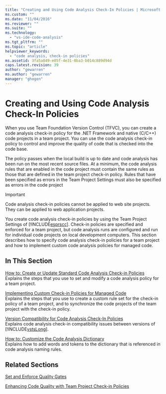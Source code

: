 ```yaml
---
title: "Creating and Using Code Analysis Check-In Policies | Microsoft Docs"
ms.custom: ""
ms.date: "11/04/2016"
ms.reviewer: ""
ms.suite: ""
ms.technology: 
  - "vs-ide-code-analysis"
ms.tgt_pltfrm: ""
ms.topic: "article"
helpviewer_keywords: 
  - "code analysis, check-in policies"
ms.assetid: 3fa5a849-e05f-4e31-8ba3-b014c889d94d
caps.latest.revision: 39
author: "gewarren"
ms.author: "gewarren"
manager: "ghogen"
---
```

# Creating and Using Code Analysis Check-In Policies
When you use Team Foundation Version Control (TFVC), you can create a code analysis check-in policy for the .NET Framework and native (C/C++) code projects in a team project. You can use the code analysis check-in policy to control and improve the quality of code that is checked into the code base.  
  
 The policy passes when the local build is up to date and code analysis has been run on the most recent source files. At a minimum, the code analysis rules that are enabled in the code project must contain the same rules as those that are defined in the team project check-in policy. Rules that have been specified as errors in the Team Project Settings must also be specified as errors in the code project  
  
> [!IMPORTANT]
>  Code analysis check-in policies cannot be applied to web site projects. They can be applied to web application projects.  
  
 You create code analysis check-in policies by using the Team Project Settings of [!INCLUDE[esprscc](../code-quality/includes/esprscc_md.md)]. Check-in policies are specified and enforced for a team project, but code analysis runs are configured and run for individual code projects on local development computers. This section describes how to specify code analysis check-in policies for a team project and how to implement custom code analysis policies for managed code.  
  
## In This Section  
 [How to: Create or Update Standard Code Analysis Check-in Policies](../code-quality/how-to-create-or-update-standard-code-analysis-check-in-policies.md)  
 Explains the steps that you use to set and modify a code analysis policy for a team project.  
  
 [Implementing Custom Check-in Policies for Managed Code](../code-quality/implementing-custom-code-analysis-check-in-policies-for-managed-code.md)  
 Explains the steps that you use to create a custom rule set for the check-in policy of a team project, and to synchronize the code projects of the team project with the check-in policy.  
  
 [Version Compatibility for Code Analysis Check-In Policies](../code-quality/version-compatibility-for-code-analysis-check-in-policies.md)  
 Explains code analysis check-in compatibility issues between versions of [!INCLUDE[vstsLong](../code-quality/includes/vstslong_md.md)].  
  
 [How to: Customize the Code Analysis Dictionary](../code-quality/how-to-customize-the-code-analysis-dictionary.md)  
 Explains how to add words and tokens to the dictionary that is referenced in code analysis naming rules.  
  
## Related Sections  
 [Set and Enforce Quality Gates](http://msdn.microsoft.com/Library/bdc5666e-6cf0-45b2-a0a1-133c3f61e852)  
  
 [Enhancing Code Quality with Team Project Check-in Policies](../code-quality/enhancing-code-quality-with-team-project-check-in-policies.md)